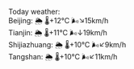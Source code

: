 Today weather:  
Beijing: 🌦 🌡️+12°C 🌬️↘15km/h  
Tianjin: 🌦 🌡️+11°C 🌬️↓19km/h  
Shijiazhuang: 🌦 🌡️+10°C 🌬️↙9km/h  
Tangshan: 🌦 🌡️+10°C 🌬️↙11km/h  
